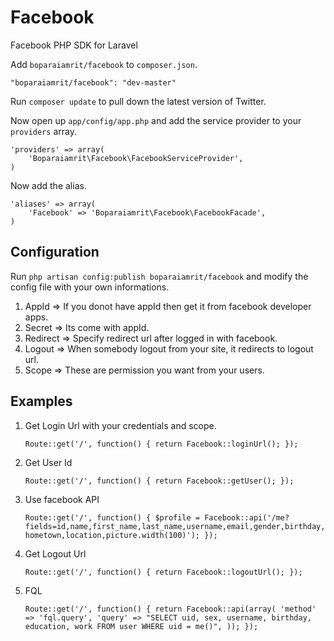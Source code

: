 # Facebook

Facebook PHP SDK for Laravel

Add `boparaiamrit/facebook` to `composer.json`.

    "boparaiamrit/facebook": "dev-master"
    
Run `composer update` to pull down the latest version of Twitter.

Now open up `app/config/app.php` and add the service provider to your `providers` array.

    'providers' => array(
        'Boparaiamrit\Facebook\FacebookServiceProvider',
    )

Now add the alias.

    'aliases' => array(
        'Facebook' => 'Boparaiamrit\Facebook\FacebookFacade',
    )


## Configuration

Run `php artisan config:publish boparaiamrit/facebook` and modify the config file with your own informations.

1. AppId => If you donot have appId then get it from facebook developer apps.
2. Secret => Its come with appId.
3. Redirect => Specify redirect url after logged in with facebook.
4. Logout => When somebody logout from your site, it redirects to logout url.
5. Scope => These are permission you want from your users.


## Examples

1. Get Login Url with your credentials and scope.

    `Route::get('/', function()
    {
    	return Facebook::loginUrl();
    });`

2. Get User Id

    `Route::get('/', function()
    {
    	return Facebook::getUser();
    });`

3. Use facebook API

    `Route::get('/', function()
    {
    	$profile = Facebook::api('/me?fields=id,name,first_name,last_name,username,email,gender,birthday,hometown,location,picture.width(100)');
    });`
    
4. Get Logout Url

    `Route::get('/', function()
    {
    	return Facebook::logoutUrl();
    });`
    
5. FQL

    `Route::get('/', function()
    {
    	return Facebook::api(array(
            'method' => 'fql.query',
            'query' => "SELECT uid, sex, username, birthday, education, work FROM user WHERE uid = me()",
        ));
    });`
